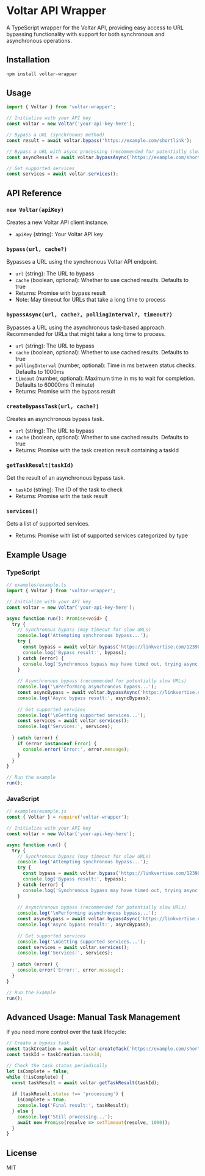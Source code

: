 # Voltar API Wrapper

A TypeScript wrapper for the Voltar API, providing easy access to URL bypassing functionality with support for both synchronous and asynchronous operations.

## Installation

```bash
npm install voltar-wrapper
```

## Usage

```typescript
import { Voltar } from 'voltar-wrapper';

// Initialize with your API key
const voltar = new Voltar('your-api-key-here');

// Bypass a URL (synchronous method)
const result = await voltar.bypass('https://example.com/shortlink');

// Bypass a URL with async processing (recommended for potentially slow URLs)
const asyncResult = await voltar.bypassAsync('https://example.com/shortlink');

// Get supported services
const services = await voltar.services();
```

## API Reference

### `new Voltar(apiKey)`

Creates a new Voltar API client instance.

- `apiKey` (string): Your Voltar API key

### `bypass(url, cache?)`

Bypasses a URL using the synchronous Voltar API endpoint.

- `url` (string): The URL to bypass
- `cache` (boolean, optional): Whether to use cached results. Defaults to true
- Returns: Promise with bypass result
- Note: May timeout for URLs that take a long time to process

### `bypassAsync(url, cache?, pollingInterval?, timeout?)`

Bypasses a URL using the asynchronous task-based approach. Recommended for URLs that might take a long time to process.

- `url` (string): The URL to bypass
- `cache` (boolean, optional): Whether to use cached results. Defaults to true
- `pollingInterval` (number, optional): Time in ms between status checks. Defaults to 1000ms
- `timeout` (number, optional): Maximum time in ms to wait for completion. Defaults to 60000ms (1 minute)
- Returns: Promise with the bypass result

### `createBypassTask(url, cache?)`

Creates an asynchronous bypass task.

- `url` (string): The URL to bypass
- `cache` (boolean, optional): Whether to use cached results. Defaults to true
- Returns: Promise with the task creation result containing a taskId

### `getTaskResult(taskId)`

Get the result of an asynchronous bypass task.

- `taskId` (string): The ID of the task to check
- Returns: Promise with the task result

### `services()`

Gets a list of supported services.

- Returns: Promise with list of supported services categorized by type

## Example Usage

### TypeScript

```typescript
// examples/example.ts
import { Voltar } from 'voltar-wrapper';

// Initialize with your API key
const voltar = new Voltar('your-api-key-here');

async function run(): Promise<void> {
  try {
    // Synchronous bypass (may timeout for slow URLs)
    console.log('Attempting synchronous bypass...');
    try {
      const bypass = await voltar.bypass('https://linkvertise.com/1239053/delta-executor1');
      console.log('Bypass result:', bypass);
    } catch (error) {
      console.log('Synchronous bypass may have timed out, trying async method...');
    }
    
    // Asynchronous bypass (recommended for potentially slow URLs)
    console.log('\nPerforming asynchronous bypass...');
    const asyncBypass = await voltar.bypassAsync('https://linkvertise.com/1239053/delta-executor1');
    console.log('Async bypass result:', asyncBypass);
    
    // Get supported services
    console.log('\nGetting supported services...');
    const services = await voltar.services();
    console.log('Services:', services);
    
  } catch (error) {
    if (error instanceof Error) {
      console.error('Error:', error.message);
    }
  }
}

// Run the example
run();
```

### JavaScript

```javascript
// examples/example.js
const { Voltar } = require('voltar-wrapper');

// Initialize with your API key
const voltar = new Voltar('your-api-key-here');

async function run() {
  try {
    // Synchronous bypass (may timeout for slow URLs)
    console.log('Attempting synchronous bypass...');
    try {
      const bypass = await voltar.bypass('https://linkvertise.com/1239053/delta-executor1');
      console.log('Bypass result:', bypass);
    } catch (error) {
      console.log('Synchronous bypass may have timed out, trying async method...');
    }
    
    // Asynchronous bypass (recommended for potentially slow URLs)
    console.log('\nPerforming asynchronous bypass...');
    const asyncBypass = await voltar.bypassAsync('https://linkvertise.com/1239053/delta-executor1');
    console.log('Async bypass result:', asyncBypass);
    
    // Get supported services
    console.log('\nGetting supported services...');
    const services = await voltar.services();
    console.log('Services:', services);
    
  } catch (error) {
    console.error('Error:', error.message);
  }
} 

// Run the Example
run();
```

## Advanced Usage: Manual Task Management

If you need more control over the task lifecycle:

```typescript
// Create a bypass task
const taskCreation = await voltar.createTask('https://example.com/shortlink');
const taskId = taskCreation.taskId;

// Check the task status periodically
let isComplete = false;
while (!isComplete) {
  const taskResult = await voltar.getTaskResult(taskId);
  
  if (taskResult.status !== 'processing') {
    isComplete = true;
    console.log('Final result:', taskResult);
  } else {
    console.log('Still processing...');
    await new Promise(resolve => setTimeout(resolve, 1000));
  }
}
```

## License

MIT